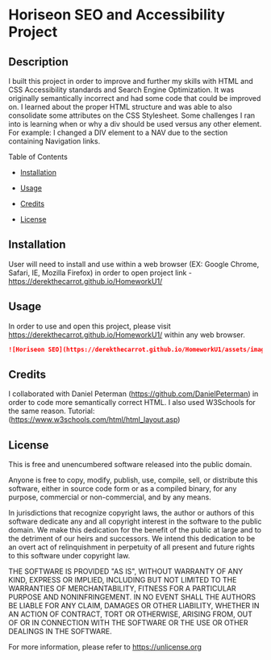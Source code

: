 # Horiseon SEO and Accessibility Project

## Description
I built this project in order to improve and further my skills with HTML and CSS Accessibility standards and Search Engine Optimization.
It was originally semantically incorrect and had some code that could be improved on. I learned about the proper HTML structure and was able to also consolidate some attributes on the CSS Stylesheet. Some challenges I ran into is learning when or why a div should be used versus any other element. For example: I changed a DIV element to a NAV due to the section containing Navigation links.


Table of Contents

* [Installation](#installation)

* [Usage](#usage)

* [Credits](#credits)

* [License](#license)

## Installation

User will need to install and use within a web browser (EX: Google Chrome, Safari, IE, Mozilla Firefox) in order to open project link - https://derekthecarrot.github.io/HomeworkU1/

## Usage

In order to use and open this project, please visit https://derekthecarrot.github.io/HomeworkU1/ within any web browser.

```md
![Horiseon SEO](https://derekthecarrot.github.io/HomeworkU1/assets/images/screenshot.PNG)
```
## Credits

I collaborated with Daniel Peterman (https://github.com/DanielPeterman) in order to code more semantically correct HTML.
I also used W3Schools for the same reason. Tutorial: (https://www.w3schools.com/html/html_layout.asp)

## License

This is free and unencumbered software released into the public domain.

Anyone is free to copy, modify, publish, use, compile, sell, or
distribute this software, either in source code form or as a compiled
binary, for any purpose, commercial or non-commercial, and by any
means.

In jurisdictions that recognize copyright laws, the author or authors
of this software dedicate any and all copyright interest in the
software to the public domain. We make this dedication for the benefit
of the public at large and to the detriment of our heirs and
successors. We intend this dedication to be an overt act of
relinquishment in perpetuity of all present and future rights to this
software under copyright law.

THE SOFTWARE IS PROVIDED "AS IS", WITHOUT WARRANTY OF ANY KIND,
EXPRESS OR IMPLIED, INCLUDING BUT NOT LIMITED TO THE WARRANTIES OF
MERCHANTABILITY, FITNESS FOR A PARTICULAR PURPOSE AND NONINFRINGEMENT.
IN NO EVENT SHALL THE AUTHORS BE LIABLE FOR ANY CLAIM, DAMAGES OR
OTHER LIABILITY, WHETHER IN AN ACTION OF CONTRACT, TORT OR OTHERWISE,
ARISING FROM, OUT OF OR IN CONNECTION WITH THE SOFTWARE OR THE USE OR
OTHER DEALINGS IN THE SOFTWARE.

For more information, please refer to <https://unlicense.org>